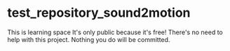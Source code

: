 test_repository_sound2motion
============================

This is learning space
It's only public because it's free!
There's no need to help with this project.
Nothing you do will be committed.

